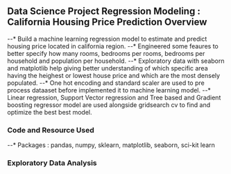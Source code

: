 ## Data Science Project Regression Modeling : California Housing Price Prediction Overview
--* Build a machine learning regression model to estimate and predict housing price located in california region.
--* Engineered some feaures to better specify how many rooms, bedrooms per rooms, bedrooms per household and population per household.
--* Exploratory data with seaborn and matplotlib help giving better understanding of which specific area having the heighest or lowest house price and which are the most densely populated.
--* One hot encoding and standard scaler are used to pre process dataaset before implemented it to machine learning model.
--* Linear regression, Support Vector regression and Tree based and Gradient boosting regressor model are used alongside gridsearch cv to find and optimize the best best model.

### Code and Resource Used
--* Packages : pandas, numpy, sklearn, matplotlib, seaborn, sci-kit learn

### Exploratory Data Analysis
